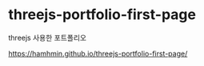# threejs-portfolio-first-page
threejs 사용한 포트폴리오 

https://hamhmin.github.io/threejs-portfolio-first-page/
